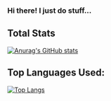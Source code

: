 ### Hi there! I just do stuff...
## Total Stats
[![Anurag's GitHub stats](https://github-readme-stats.vercel.app/api?username=AbeTGT)](https://github.com/anuraghazra/github-readme-stats)
## Top Languages Used:
[![Top Langs](https://github-readme-stats.vercel.app/api/top-langs/?username=AbeTGT)](https://github.com/anuraghazra/github-readme-stats)

<!--
**AbeTGT/AbeTGT** is a ✨ _special_ ✨ repository because its `README.md` (this file) appears on your GitHub profile.

Here are some ideas to get you started:

- 🔭 I’m currently working on ...
- 🌱 I’m currently learning ...
- 👯 I’m looking to collaborate on ...
- 🤔 I’m looking for help with ...
- 💬 Ask me about ...
- 📫 How to reach me: ...
- 😄 Pronouns: ...
- ⚡ Fun fact: ...
-->
